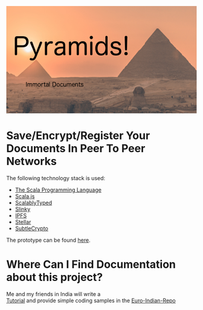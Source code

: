 ![](src/main/webapp/img/logo.png)

# Save/Encrypt/Register Your Documents In Peer To Peer Networks #

The following technology stack is used:

- [The Scala Programming Language](https://www.scala-lang.org/)
- [Scala.js](https://www.scala-js.org/)
- [ScalablyTyped](https://github.com/oyvindberg/ScalablyTyped) 
- [Slinky](https://slinky.dev/)
- [IPFS](https://ipfs.io/)
- [Stellar](https://www.stellar.org/)
- [SubtleCrypto](https://developer.mozilla.org/en-US/docs/Web/API/SubtleCrypto)

The prototype can be found
[here](https://lyrx.de).
 
 # Where  Can I Find Documentation about this project? #
 
Me and my friends in India will write a   
[Tutorial](tutorial.md) 
and provide simple coding samples
in the 
[Euro-Indian-Repo](https://github.com/deshbandhumishra/euroindian)
 